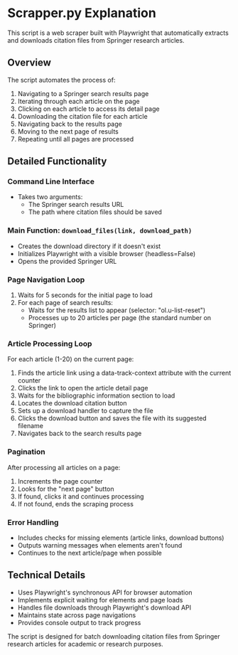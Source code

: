# Scrapper.py Explanation

This script is a web scraper built with Playwright that automatically extracts and downloads citation files from Springer research articles.

## Overview

The script automates the process of:
1. Navigating to a Springer search results page
2. Iterating through each article on the page
3. Clicking on each article to access its detail page
4. Downloading the citation file for each article
5. Navigating back to the results page
6. Moving to the next page of results
7. Repeating until all pages are processed

## Detailed Functionality

### Command Line Interface
- Takes two arguments:
  - The Springer search results URL
  - The path where citation files should be saved

### Main Function: `download_files(link, download_path)`
- Creates the download directory if it doesn't exist
- Initializes Playwright with a visible browser (headless=False)
- Opens the provided Springer URL

### Page Navigation Loop
1. Waits for 5 seconds for the initial page to load
2. For each page of search results:
   - Waits for the results list to appear (selector: "ol.u-list-reset")
   - Processes up to 20 articles per page (the standard number on Springer)

### Article Processing Loop
For each article (1-20) on the current page:
1. Finds the article link using a data-track-context attribute with the current counter
2. Clicks the link to open the article detail page
3. Waits for the bibliographic information section to load
4. Locates the download citation button
5. Sets up a download handler to capture the file
6. Clicks the download button and saves the file with its suggested filename
7. Navigates back to the search results page

### Pagination
After processing all articles on a page:
1. Increments the page counter
2. Looks for the "next page" button
3. If found, clicks it and continues processing
4. If not found, ends the scraping process

### Error Handling
- Includes checks for missing elements (article links, download buttons)
- Outputs warning messages when elements aren't found
- Continues to the next article/page when possible

## Technical Details
- Uses Playwright's synchronous API for browser automation
- Implements explicit waiting for elements and page loads
- Handles file downloads through Playwright's download API
- Maintains state across page navigations
- Provides console output to track progress

The script is designed for batch downloading citation files from Springer research articles for academic or research purposes.
